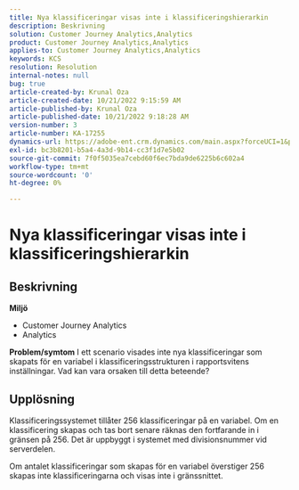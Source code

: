 ```yaml
---
title: Nya klassificeringar visas inte i klassificeringshierarkin
description: Beskrivning
solution: Customer Journey Analytics,Analytics
product: Customer Journey Analytics,Analytics
applies-to: Customer Journey Analytics,Analytics
keywords: KCS
resolution: Resolution
internal-notes: null
bug: true
article-created-by: Krunal Oza
article-created-date: 10/21/2022 9:15:59 AM
article-published-by: Krunal Oza
article-published-date: 10/21/2022 9:18:28 AM
version-number: 3
article-number: KA-17255
dynamics-url: https://adobe-ent.crm.dynamics.com/main.aspx?forceUCI=1&pagetype=entityrecord&etn=knowledgearticle&id=8dff38f6-2051-ed11-bba2-0022480867fb
exl-id: bc3b8201-b5a4-4a3d-9b14-cc3f1d7e5b02
source-git-commit: 7f0f5035ea7cebd60f6ec7bda9de6225b6c602a4
workflow-type: tm+mt
source-wordcount: '0'
ht-degree: 0%

---
```


# Nya klassificeringar visas inte i klassificeringshierarkin

## Beskrivning

<b>Miljö</b>
- Customer Journey Analytics
- Analytics 



<b>Problem/symtom</b>
I ett scenario visades inte nya klassificeringar som skapats för en variabel i klassificeringsstrukturen i rapportsvitens inställningar. Vad kan vara orsaken till detta beteende?


## Upplösning


Klassificeringssystemet tillåter 256 klassificeringar på en variabel. Om en klassificering skapas och tas bort senare räknas den fortfarande in i gränsen på 256. Det är uppbyggt i systemet med divisionsnummer vid serverdelen.

Om antalet klassificeringar som skapas för en variabel överstiger 256 skapas inte klassificeringarna och visas inte i gränssnittet.
